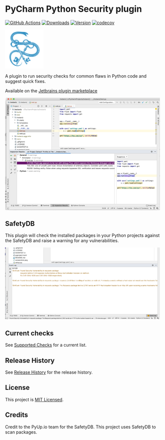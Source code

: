 # PyCharm Python Security plugin

[![GitHub Actions](https://github.com/tonybaloney/pycharm-security/workflows/CI/badge.svg)](https://github.com/tonybaloney/pycharm-security/actions)
[![Downloads](https://img.shields.io/jetbrains/plugin/v/13609-python-security.svg)](https://plugins.jetbrains.com/plugin/13609-python-security)
[![Version](https://img.shields.io/jetbrains/plugin/d/13609-python-security.svg)](https://plugins.jetbrains.com/plugin/13609-python-security)
[![codecov](https://codecov.io/gh/tonybaloney/pycharm-security/branch/master/graph/badge.svg)](https://codecov.io/gh/tonybaloney/pycharm-security)

<img src="src/main/resources/META-INF/pluginIcon.svg" width="25%"/>

A plugin to run security checks for common flaws in Python code and suggest quick fixes.

Available on the [Jetbrains plugin marketplace](https://plugins.jetbrains.com/plugin/13609-python-security)

![](src/main/resources/META-INF/screenshot.png)

## SafetyDB

This plugin will check the installed packages in your Python projects against the SafetyDB and raise a warning for any vulnerabilities.

![](src/main/resources/META-INF/safetydb-screenshot.png)

## Current checks

See [Supported Checks](doc/checks.md) for a current list.

## Release History

See [Release History](HISTORY.md) for the release history.

## License

This project is [MIT Licensed](LICENSE).

## Credits

Credit to the PyUp.io team for the SafetyDB. This project uses SafetyDB to scan packages.